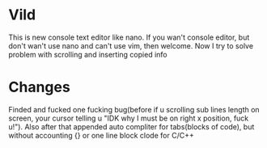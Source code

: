 # Vild
This is new console text editor like nano. If you wan't console editor, but don't wan't use nano and can't use vim, then welcome. Now I try to solve problem with scrolling and inserting copied info
# Changes
Finded and fucked one fucking bug(before if u scrolling sub lines length on screen, your cursor telling u "IDK why I must be on right x position, fuck u!"). Also after that appended auto compliter for tabs(blocks of code), but without accounting {} or one line block clode for C/C++
